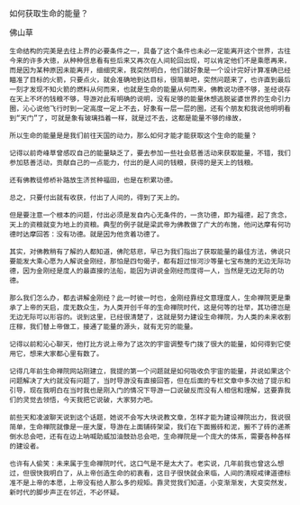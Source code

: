 如何获取生命的能量？

佛山草


    生命结构的完美是去往上界的必要条件之一，具备了这个条件也未必一定能离开这个世界，古往今来的许多大徳，从种种信息看有些后来又再次在人间轮回出现，可以肯定他们不是乘愿再来，而是因为某种原因未能离开，细细究来，我突然明白，他们就好象是一个设计完好计算准确已经瞄准了目标的火箭，只要点火，就会准确地到达目标，很简单吧，突然问题来了，也许直到最后一刻才发现不知火箭的燃料从何而来，也就是生命的能量从何而来，佛教说功德不够，圣经说存在天上不坏的钱粮不够，导游对此有明确的说明，没有足够的能量休想逃脱娑婆世界的生命引力圈，沁心说他飞行时到一定高度一定上不去，好象有一层一层的圈，还有个朋友和我说他明明看到“天门”了，可就是象有玻璃挡着一样，就是过不去，这都是能量不够的缘故，

    所以生命的能量是是我们前往天国的动力，那么如何才能才能获取这个生命的能量？

    记得以前奇峰草曾感叹自己的能量缺乏了，要去参加一些社会慈善活动来获取能量，不错，我们参加慈善活动，贡献自己的一点能力，付出的是人间的钱粮，获得的是天上的钱粮。

    还有佛教徒修桥补路放生济贫种福田，也是在积累功德。

    总之，只要付出就有收获，付出了人间的，得到了天上的。

    但是要注意一个根本的问题，付出必须是发自内心无条件的，一贪功德，即为福德，起了贪念，天上的资粮就变为地上的资粮。典型的例子就是梁武帝为佛教做了广大的布施，他问达摩有何功德时达摩回答：没有功德。就是因为他贪着功德了。

    其实，对佛教稍有了解的人都知道，佛陀慈悲，早已为我们指出了获取能量的最佳方法，佛说只要能发大乘心愿为人解说金刚经，那怕是四句偈子，都有超过恒河沙等量七宝布施的无边无际功德，因为金刚经是度人的最直接的法船，能因为讲说金刚经而度得一人，当然是无边无际的功德。

    那么我们怎么办，都去讲解金刚经？此一时彼一时也，金刚经靠经文意理度人，生命禅院更是秉承了上帝的天启，度无数众生，为人类开创千年的生命禅院时代，这是何等的壮举，其功德岂是无边无际可以形容的。说到这里，已经很清楚了，这就是努力建设生命禅院，为人类的未来收割庄稼，我们替上帝做工，接通了能量的源头，就有无穷的能量。

    记得以前和沁心聊天，他打比方说上帝为了这次的宇宙调整专门拨了很大的能量，如何得到它使用它，想来大家都心里有数了。

    记得几年前生命禅院网站刚建立，我提的第一个问题就是如何吸收负宇宙的能量，并说如果这个问题解决了大约就没有问题了，当时导游没有直接回答，但在后面的专栏文章中多次给了提示和引导，现在我明白在当时我也是刚入门的情况下导游一口说破反而没有人相信和理解，这要靠我们的灵觉去领悟，今天我把它说破，大家努力吧。

    前些天和凌波聊天说到这个话题，她说不会写大块说教文章，怎样才能为建设禅院出力，我说很简单，生命禅院就像是一座大厦，导游在上面铺砖架梁，我们在下面搬砖和泥，搬不了砖的递茶倒水总会吧，还有在边上呐喊助威加油鼓劲总会吧，生命禅院是一个庞大的体系，需要各种各样的建设者。

    也许有人偷笑：未来属于生命禅院时代，这口气是不是太大了。老实说，几年前我也曾这么想过，但很快我明白了，从上帝创造生命的初衷看，这日子很快就会来临，人间的清规戒律道德标准不是上帝的本愿，上帝没有给人那么多的规矩。靠灵觉我们知道，小变渐渐发，大变突然发，新时代的脚步声正在邻近，不必怀疑。




